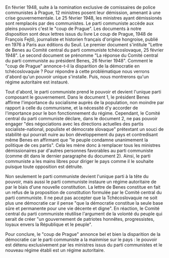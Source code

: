 En février 1948, suite à la nomination exclusive de comissaires de police communistes à Prague, 12 ministres posent leur démission, amenant à une crise gouvernementale. Le 25 février 1948, les ministres ayant démissionés sont remplacés par des communistes. Le parti communiste accède aux pleins pouvoirs c'est le "coup de Prague". Les documents à notre disposition sont deux lettres issus du livre Le coup de Prague, 1948 de François Fejtő, journaliste et historien français d'origine hongroise, publié en 1976 à Paris aux éditions du Seuil. Le premier document s'intitule "Lettre de Benes au Comité central du parti communiste tchécoslovaque, 25 février 1948". Le second document se prénomme "La réponse du Comité central du parti communiste au président Benes, 26 février 1948". Comment le "coup de Prague" annonce-t-il la disparition de la démocratie en tchécoslovaquie ? Pour répondre à cette problématique nous verrons d'abord qu'un pouvoir unique s'installe. Puis, nous montrerons qu'un régime autoritaire est instauré.

Tout d'abord, le parti communiste prend le pouvoir et devient l'unique parti composant le gouvernement. Dans le document 1, le président Benes affirme l'importance du socialisme auprès de la population, non moindre par rapport à celle du communisme, et la nécessité d'y accorder de l'importance pour le bon fonctionnement du régime. Cependant, le Comité central du parti communiste déclare, dans le document 2, ne pas pouvoir engager "des négociations avec les directions actuelles des partis socialiste-national, populiste et démocrate slovaque" prétextant un souci de stabilité qui pourrait nuire au bon développement du pays et contredisant même Benes en affirmant que "le peuple condamne unanimement la politique de ces partis". Cela les mène donc à remplacer tous les ministres démissionaires par d'autres personnes favorables au parti communiste (comme dit dans le dernier paragraphe du document 2).  Ainsi, le parti communiste a les mains libres pour diriger le pays comme il le souhaite puisque toute opposition est détruite.

Non seulement le parti communiste devient l'unique parti à la tête du pouvoir, mais aussi le parti communiste instaure un régime autoritaire de par le biais d'une nouvelle constitution. La lettre de Benes constitue en fait un refus de la proposition de constitution formulée par le Comité central du parti communiste. Il ne peut pas accepter que la Tchécoslovaquie ne soit plus une démocratie car il pense "que la démocratie constitue la seule base sûre et permanente pour une vie décente et digne". En réaction, le Comité central du parti communiste réutilise l'argument de la volonté du peuple qui serait de créer "un gouvernement de patriotes honnêtes, progressistes, loyaux envers la République et le peuple".

Pour conclure, le "coup de Prague" annonce bel et bien la disparition de la démocratie car le parti communiste a la mainmise sur le pays : le pouvoir est détenu exclusivement par les ministres issus du parti communistes et le nouveau régime établi est un régime autoritaire.